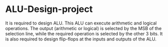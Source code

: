 # ALU-Design-project
It is required to design ALU. This ALU can execute arithmetic and  logical operations. The output (arithmetic or  logical) is selected by the MSB of the selection line, while the required operation is selected by  the other 3 bits. It is also required to design flip-flops at the inputs and outputs of the ALU. 
